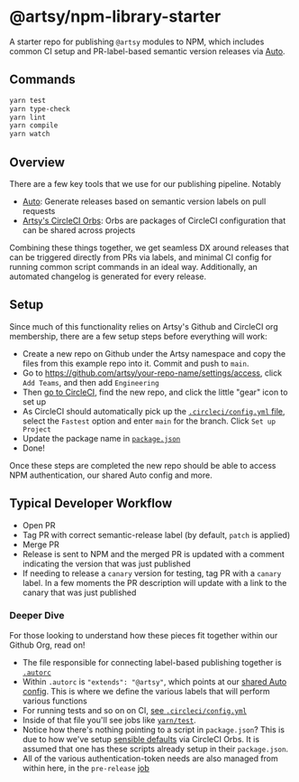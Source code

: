 # @artsy/npm-library-starter

A starter repo for publishing `@artsy` modules to NPM, which includes common CI setup and PR-label-based semantic version releases via [Auto](https://intuit.github.io/auto/index).

## Commands

```bash
yarn test
yarn type-check
yarn lint
yarn compile
yarn watch
```

## Overview

There are a few key tools that we use for our publishing pipeline. Notably

- [Auto](https://github.com/intuit/auto): Generate releases based on semantic version labels on pull requests
- [Artsy's CircleCI Orbs](https://github.com/artsy/orbs): Orbs are packages of CircleCI configuration that can be shared across projects

Combining these things together, we get seamless DX around releases that can be triggered directly from PRs via labels, and minimal CI config for running common script commands in an ideal way. Additionally, an automated changelog is generated for every release.

## Setup

Since much of this functionality relies on Artsy's Github and CircleCI org membership, there are a few setup steps before everything will work:

- Create a new repo on Github under the Artsy namespace and copy the files from this example repo into it. Commit and push to `main`.
- Go to https://github.com/artsy/your-repo-name/settings/access, click `Add Teams`, and then add `Engineering`
- Then [go to CircleCI](https://app.circleci.com/projects/project-dashboard/github/artsy/), find the new repo, and click the little "gear" icon to set up
- As CircleCI should automatically pick up the [`.circleci/config.yml` file](https://github.com/artsy/npm-library-starter/blob/main/.circleci/config.yml), select the `Fastest` option and enter `main` for the branch. Click `Set up Project`
- Update the package name in [`package.json`](https://github.com/artsy/npm-library-starter/blob/main/package.json#L2)
- Done!

Once these steps are completed the new repo should be able to access NPM authentication, our shared Auto config and more.

## Typical Developer Workflow

- Open PR
- Tag PR with correct semantic-release label (by default, `patch` is applied)
- Merge PR
- Release is sent to NPM and the merged PR is updated with a comment indicating the version that was just published
- If needing to release a `canary` version for testing, tag PR with a `canary` label. In a few moments the PR description will update with a link to the canary that was just published

### Deeper Dive

For those looking to understand how these pieces fit together within our Github Org, read on!

- The file responsible for connecting label-based publishing together is [`.autorc`](https://github.com/artsy/npm-library-starter/blob/main/.autorc)
- Within `.autorc` is `"extends": "@artsy"`, which points at our [shared Auto config](https://github.com/artsy/auto-config). This is where we define the various labels that will perform various functions
- For running tests and so on on CI, [see `.circleci/config.yml`](https://github.com/artsy/npm-library-starter/blob/main/.circleci/config.yml)
- Inside of that file you'll see jobs like [`yarn/test`](https://github.com/artsy/npm-library-starter/blob/main/.circleci/config.yml#L20).
- Notice how there's nothing pointing to a script in `package.json`? This is due to how we've setup [sensible defaults](https://github.com/artsy/orbs/blob/main/src/yarn/yarn.yml#L110) via CircleCI Orbs. It is assumed that one has these scripts already setup in their `package.json`.
- All of the various authentication-token needs are also managed from within here, in the `pre-release` [job](https://github.com/artsy/orbs/blob/main/src/yarn/yarn.yml#L65-L71)
